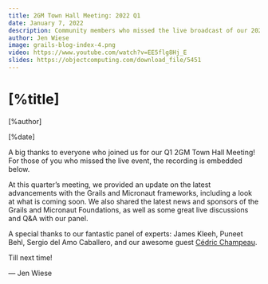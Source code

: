 ```yaml
---
title: 2GM Town Hall Meeting: 2022 Q1
date: January 7, 2022
description: Community members who missed the live broadcast of our 2022 first-quarter Town Hall Meeting can watch the video recording here.
author: Jen Wiese
image: grails-blog-index-4.png
video: https://www.youtube.com/watch?v=EE5flg8Hj_E
slides: https://objectcomputing.com/download_file/5451
---
```


# [%title]

[%author]

[%date]

A big thanks to everyone who joined us for our Q1 2GM Town Hall Meeting! For those of you who missed the live event, the recording is embedded below.

At this quarter’s meeting, we provided an update on the latest advancements with the Grails and Micronaut frameworks, including a look at what is coming soon. We also shared the latest news and sponsors of the Grails and Micronaut Foundations, as well as some great live discussions and Q&A with our panel.

A special thanks to our fantastic panel of experts: James Kleeh, Puneet Behl, Sergio del Amo Caballero, and our awesome guest [Cédric Champeau](http://melix.github.io/blog/).

Till next time!

— Jen Wiese
